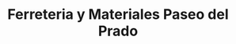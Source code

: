 ---
title: "Ferreteria y Materiales Paseo del Prado"
url: /juarez/ferreteria-y-materiales-paseo-del-prado/
shop: Eisenwaren
---